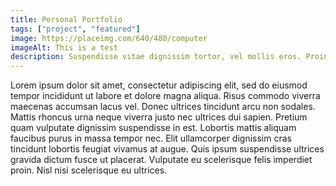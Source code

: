 ```yaml
---
title: Personal Portfolio
tags: ["project", "featured"]
image: https://placeimg.com/640/480/computer
imageAlt: This is a test
description: Suspendisse vitae dignissim tortor, vel mollis eros. Proin in tortor quis urna lacinia imperdiet. Praesent laoreet vel turpis quis hendrerit. Nulla viverra tristique turpis a mattis. Integer hendrerit nisi ac mattis ultrices. Lorem ipsum dolor sit amet, consectetur adipiscing elit, sed do eiusmod tempor incididunt ut labore et dolore magna aliqua.
---
```


Lorem ipsum dolor sit amet, consectetur adipiscing elit, sed do eiusmod tempor incididunt ut labore et dolore magna aliqua. Risus commodo viverra maecenas accumsan lacus vel. Donec ultrices tincidunt arcu non sodales. Mattis rhoncus urna neque viverra justo nec ultrices dui sapien. Pretium quam vulputate dignissim suspendisse in est. Lobortis mattis aliquam faucibus purus in massa tempor nec. Elit ullamcorper dignissim cras tincidunt lobortis feugiat vivamus at augue. Quis ipsum suspendisse ultrices gravida dictum fusce ut placerat. Vulputate eu scelerisque felis imperdiet proin. Nisl nisi scelerisque eu ultrices.